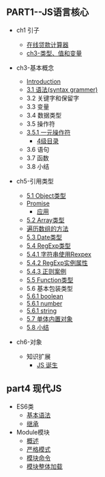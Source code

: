 ## PART1--JS语言核心

  * ch1 引子
    * [在线贷款计算器](part1-jsgai-shu/zai-xian-dai-kuan-ji-suan-qi.md)
    * [ch3-类型、值和变量](part1-jsgai-shu/ch3lei-xing-3001-zhi-he-bian-liang.md)

  * ch3-基本概念
    * [Introduction](README.md)
    * [3.1 语法\(syntax grammer\)](docs/ch3/syntax.md)
    * 3.2 关键字和保留字
    * 3.3 变量
    * 3.4 数据类型
    * 3.5 操作符
    * [3.5.1 一元操作符](351_yi_yuan_cao_zuo_fu.md)
        * [4级目录](docs/test.md)
    * 3.6 语句
    * 3.7 函数
    * 3.8 小结

  * ch5-引用类型
    * [5.1 Object类型](docs/ch5/object.md)
    * [Promise](docs/ch5/object/promise.md)
      * [应用](docs/ch5/object/promise/ying-yong.md)
    * [5.2 Array类型](docs/ch5/array.md)
    * [遍历数组的方法](docs/ch5/array/bian-li-shu-zu-de-fang-fa.md)
    * [5.3 Date类型](docs/ch5/date.md)
    * [5.4 RegExp类型](docs/ch5/regexp/README.md)
    * [5.4.1 字符串使用Rexpex](docs/ch5/regexp/string.md)
    * [5.4.2 RegExp实例属性](docs/ch5/regexp/regexp.md)
    * [5.4.3 正则案例](docs/ch5/regexp/demo.md)
    * [5.5 Function类型](docs/ch5/function.md)
    * 5.6 基本包装类型
    * [5.6.1 boolean](docs/ch5/boolean.md)
    * [5.6.1 number](docs/ch5/number.md)
    * [5.6.1 string](docs/ch5/string.md)
    * [5.7 单体内置对象](docs/ch5/57-dan-ti-nei-zhi-dui-xiang.md)
    * [5.8 小结](docs/ch5/summary.md)

  * ch6-对象
    * 知识扩展
      * [JS 诞生](docs/part1/object/bord.md)

## part4 现代JS

  * ES6类
    * [基本语法](docs/modern-js/class.md)
    * [继承](docs/modern-js/class-extends.md)
  * Module模块
    * [概述](docs/ch6/1.md)
    * [严格模式](docs/ch6/2.md)
    * [模块命令](docs/ch6/3.md)
    * [模块整体加载](docs/ch6/4.md)